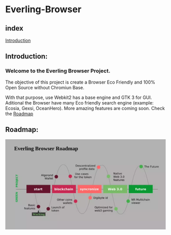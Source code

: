 # Everling-Browser

## index
[Introduction ](###Introduction:)



## Introduction:

### Welcome to the Everling Browser Project.

The objective of this project is create a Browser Eco Friendly and 100% Open Source without Chromiun Base.

With that purpose, use Webkit2 has a base engine and GTK 3 for GUI. Aditional the Browser have many
Eco friendly search engine (example: Ecosia, Gexsi, OceanHero). More amazing features are coming soon.
Check the [Roadmap](##Roadmap:)










## Roadmap:

![representation of the roadmap project](
    /image/roadmap.webp
)
